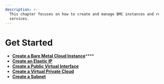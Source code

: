 ```yaml
---
description: >-
  This chapter focuses on how to create and manage BMC instances and related
  services.
---
```


# Get Started

* [**Create a Bare Metal Cloud Instance**](create-a-bare-metal-instance.md)****
* ****[**Create an Elastic IP**](create-an-elastic-ip.md)****
* ****[**Create a Public Virtual Interface**](create-a-public-virtual-interface.md)****
* ****[**Create a Virtual Private Cloud**](create-a-virtual-private-cloud.md)****
* ****[**Create a Subnet**](create-a-subnet.md)****

